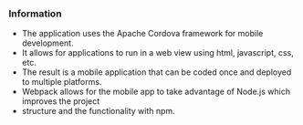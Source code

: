 ### Information
- The application uses the Apache Cordova framework for mobile development.
- It allows for applications to run in a web view using html, javascript, css, etc.
- The result is a mobile application that can be coded once and deployed to multiple platforms.
- Webpack allows for the mobile app to take advantage of Node.js which improves the project
- structure and the functionality with npm.